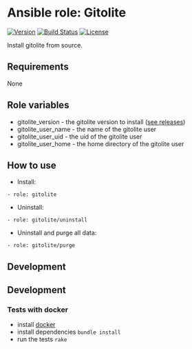 # Ansible role: Gitolite
[![Version](https://img.shields.io/badge/latest_version-0.1.0-green.svg)](https://github.com/nishiki/ansible-role-gitolite/releases)
[![Build Status](https://travis-ci.org/nishiki/ansible-role-gitolite.svg?branch=master)](https://travis-ci.org/nishiki/ansible-role-gitolite)
[![License](https://img.shields.io/badge/license-Apache--2.0-blue.svg)](https://github.com/nishiki/ansible-role-gitolite/blob/master/LICENSE)

Install gitolite from source.

## Requirements

None

## Role variables

 * gitolite_version - the gitolite version to install ([see releases](https://github.com/sitaramc/gitolite/releases))
 * gitolite_user_name - the name of the gitolite user
 * gitolite_user_uid - the uid of the gitolite user
 * gitolite_user_home - the home directory of the gitolite user

## How to use

 * Install:
```
- role: gitolite 
```

 * Uninstall:
```
- role: gitolite/uninstall
```

 * Uninstall and purge all data:
```
- role: gitolite/purge
```

## Development
## Development
### Tests with docker

  * install [docker](https://docs.docker.com/engine/installation/)
  * install dependencies `bundle install`
  * run the tests `rake`
